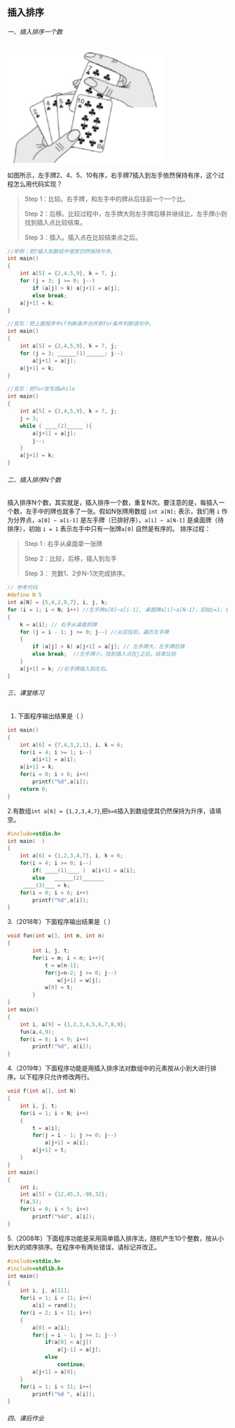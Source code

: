 ## 插入排序

###### 一、插入排序一个数

<img src=".\images\insert.png" alt="img" style="zoom:150%;" />

如图所示，左手牌2、4、5、10有序，右手牌7插入到左手依然保持有序，这个过程怎么用代码实现？

> Step 1：比较。右手牌，和左手中的牌从后往前一个一个比。
>
> Step 2：后移。比较过程中，左手牌大则左手牌后移并继续比，左手牌小则找到插入点比较结束。
>
> Step 3：插入。插入点在比较结束点之后。

```c
//举例：把7插入到数组中使其仍然保持升序。
int main()
{
    int a[5] = {2,4,5,9}, k = 7, j;
    for (j = 3; j >= 0; j--)
        if (a[j] > k) a[j+1] = a[j];
        else break;
    a[j+1] = k;
}
```

```c
//变形：把上面程序中if判断条件合并到for条件判断语句中。
int main()
{
    int a[5] = {2,4,5,9}, k = 7, j;
    for (j = 3; ______(1)______; j--)
        a[j+1] = a[j];
    a[j+1] = k;
}
```

```c
//变形：把for改写成while
int main()
{
    int a[5] = {2,4,5,9}, k = 7, j;
    j = 3;
    while ( ____(2)_____ ){
        a[j+1] = a[j];
        j--;
    }
    a[j+1] = k;
}
```

###### 二、插入排序N个数

插入排序N个数，其实就是，插入排序一个数，重复N次。要注意的是，每插入一个数，左手中的牌也就多了一张。假如N张牌用数组 `int a[N];` 表示，我们用 `i` 作为分界点，`a[0] ~ a[i-1]` 是左手牌（已排好序），`a[i] ~ a[N-1]` 是桌面牌（待排序），初始  `i = 1` 表示左手中只有一张牌`a[0]` 自然是有序的。 排序过程：

> Step 1 :   右手从桌面拿一张牌
>
> Step 2：比较，后移，插入到左手
>
> Step 3： 充数1、2步N-1次完成排序。

```c
// 参考代码
#define N 5
int a[N] = {5,4,2,9,7}, i, j, k;
for (i = 1; i < N; i++) //左手牌a[0]~a[i-1], 桌面牌a[i]~a[N-1]，初始i=1，依次遍历桌面牌。 
{
    k = a[i]; // 右手从桌面抓牌
    for (j = i - 1; j >= 0; j--) //从后往前，遍历左手牌
    {
        if (a[j] > k) a[j+1] = a[j]; // 左手牌大，左手牌后移
        else break;  //左手牌小，找到插入点在j之后，结束比较
    }
    a[j+1] = k; //右手牌插入到左右。
}
```

###### 三、课堂练习

1. 下面程序输出结果是（            ）

```c
int main()
{
    int a[6] = {7,4,3,2,1}, i, k = 6;
    for(i = 4; i >= 1; i--)
        a[i+1] = a[i];
    a[i+1] = k;
    for(i = 0; i < 6; i++)
        printf("%d",a[i]);
    return 0;
}
```

2.有数组`int a[6] = {1,2,3,4,7}`,把`k=6`插入到数组使其仍然保持为升序，请填空。

```c
#include<stdio.h>
int main(  )
{
    int a[6] = {1,2,3,4,7}, i, k = 6;
    for(i = 4; i >= 0; i--)
        if( ____(1)____ )  a[i+1] = a[i];
        else   ______(2)_______
     ____(3)___ = k;
    for(i = 0; i < 6; i++)
        printf("%d",a[i]);
}
```

3.（2018年）下面程序输出结果是（        ）

```c
void fun(int w[], int m, int n)
{
        int i, j, t;
        for(i = m; i < n; i++){
            t = w[n-1];
            for(j=n-2; j >= 0; j--)
                w[j+1] = w[j];
            w[0] = t;
        } 
}
int main()
{
    int i, a[9] = {1,2,3,4,5,6,7,8,9};
    fun(a,4,9);
    for(i = 0; i < 9; i++)
        printf("%d", a[i]);
}
```

4.（2019年）下面程序功能是用插入排序法对数组中的元素按从小到大进行排序。以下程序只允许修改两行。

```c
void f(int a[], int N)
{
    int i, j, t;
    for(i = 1; i < N; i++)
    {
        t = a[i];
        for(j = i - 1; j >= 0; j--)
            a[j+1] = a[i];
        a[j+1] = t;
    }
}
int main()
{
    int i;
    int a[5] = {12,45,3,-98,32};
    f(a,5);
    for(i = 0; i < 5; i++)
        printf("%4d", a[i]);
}
```

5.（2008年）下面程序功能是采用简单插入排序法，随机产生10个整数，按从小到大的顺序排序。在程序中有两处错误，请标记并改正。

```c
#include<stdio.h>
#include<stdlib.h>
int main()
{
    int i, j, a[11];
    for(i = 1; i < 11; i++)
        a[i] = rand();
    for(i = 2; i < 11; i++)
    {
        a[0] = a[i];
        for(j = i - 1; j >= 1; j--)
            if(a[0] < a[j])
                a[j-1] = a[j];      
            else
                continue;
        a[j+1] = a[0];
    }
    for(i = 1; i < 11; i++)
        printf("%d ", a[i]);
}
```

###### 四、课后作业

